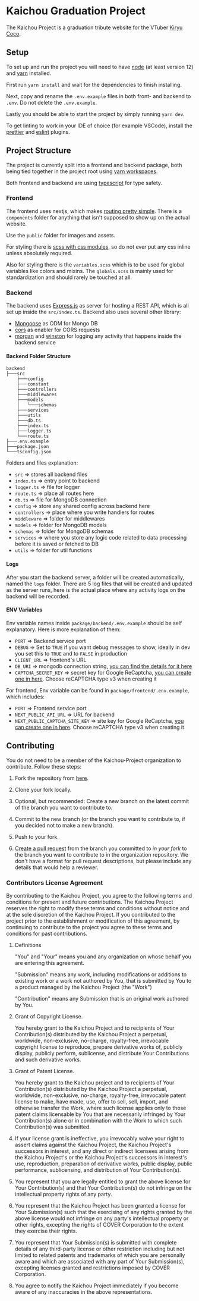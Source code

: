 # Kaichou Graduation Project

The Kaichou Project is a graduation tribute website for the VTuber [Kiryu Coco](https://www.youtube.com/channel/UCS9uQI-jC3DE0L4IpXyvr6w).

## Setup

To set up and run the project you will need to have [node](https://nodejs.org/en/) (at least version 12) and [yarn](https://yarnpkg.com/) installed.

First run `yarn install` and wait for the dependencies to finish installing.

Next, copy and rename the `.env.example` files in both front- and backend to `.env`. Do not delete the `.env.example`.

Lastly you should be able to start the project by simply running `yarn dev`.

To get linting to work in your IDE of choice (for example VSCode), install the [prettier](https://marketplace.visualstudio.com/items?itemName=esbenp.prettier-vscode) and [eslint](https://marketplace.visualstudio.com/items?itemName=dbaeumer.vscode-eslint) plugins.

## Project Structure

The project is currently split into a frontend and backend package, both being tied together in the project root using [yarn workspaces](https://classic.yarnpkg.com/en/docs/workspaces/).

Both frontend and backend are using [typescript](https://www.typescriptlang.org/docs/) for type safety.

### Frontend

The frontend uses nextjs, which makes [routing pretty simple](https://nextjs.org/docs/routing/introduction). There is a `components` folder for anything that isn't supposed to show up on the actual website.

Use the `public` folder for images and assets.

For styling there is [scss with css modules](https://nextjs.org/docs/basic-features/built-in-css-support), so do not ever put any css inline unless absolutely required.

Also for styling there is the `variables.scss` which is to be used for global variables like colors and mixins.
The `globals.scss` is mainly used for standardization and should rarely be touched at all.

### Backend

The backend uses [Express.js](https://expressjs.com/) as server for hosting a REST API, which is all set up inside the `src/index.ts`.
Backend also uses several other library:

- [Mongoose](https://expressjs.com/) as ODM for Mongo DB
- [cors](https://www.npmjs.com/package/cors) as enabler for CORS requests
- [morgan](https://www.npmjs.com/package/morgan) and [winston](https://www.npmjs.com/package/winston) for logging any activity that happens inside the backend service

#### Backend Folder Structure

```
backend
├───src
    ├───config
    ├───constant
    ├───controllers
    ├───middlewares
    ├───models
    │   └───schemas
    ├───services
    ├───utils
    ├───db.ts
    ├───index.ts
    ├───logger.ts
    └───route.ts
├───.env.example
├───package.json
└───tsconfig.json
```

Folders and files explanation:

- `src` => stores all backend files
- `index.ts` => entry point to backend
- `logger.ts` => file for logger
- `route.ts` => place all routes here
- `db.ts` => file for MongoDB connection
- `config` => store any shared config across backend here
- `controllers` => place where you write handlers for routes
- `middleware` => folder for middlewares
- `models` => folder for MongoDB models
- `schemas` => folder for MongoDB schemas
- `services` => where you store any logic code related to data processing before it is saved or fetched to DB
- `utils` => folder for util functions

#### Logs

After you start the backend server, a folder will be created automatically, named the `logs` folder. There are 5 log files that will be created and updated as the server runs, here is the actual place where any activity logs on the backend will be recorded.

#### ENV Variables

Env variable names inside `package/backend/.env.example` should be self explanatory. Here is more explanation of them:

- `PORT` => Backend service port
- `DEBUG` => Set to `TRUE` if you want debug messages to show, ideally in dev you set this to `TRUE` and to `FALSE` in production
- `CLIENT_URL` => frontend's URL
- `DB_URI` => mongodb connection string, [you can find the details for it here](https://docs.mongodb.com/manual/reference/connection-string/)
- `CAPTCHA_SECRET_KEY` => secret key for Google ReCaptcha, [you can create one in here](https://www.google.com/recaptcha/admin/create). Choose reCAPTCHA type v3 when creating it

For frontend, Env variable can be found in `package/frontend/.env.example`, which includes:

- `PORT` => Frontend service port
- `NEXT_PUBLIC_API_URL` => URL for backend
- `NEXT_PUBLIC_CAPTCHA_SITE_KEY` => site key for Google ReCaptcha, [you can create one in here](https://www.google.com/recaptcha/admin/create). Choose reCAPTCHA type v3 when creating it

## Contributing

You do not need to be a member of the Kaichou-Project organization to contribute. Follow these steps:

1. Fork the repository from [here](https://github.com/Kaichou-Project/kaichou-graduation).

2. Clone your fork locally.

3. Optional, but recommended: Create a new branch on the latest commit of the branch you want to contribute to.

4. Commit to the new branch (or the branch you want to contribute to, if you decided not to make a new branch).

5. Push to your fork.

6. [Create a pull request](https://github.com/Kaichou-Project/kaichou-graduation/pulls) from the branch you committed to _in your fork_ to the branch you want to contribute to in the organization repository. We don't have a format for pull request descriptions, but please include any details that would help a reviewer.

### Contributors License Agreement

By contributing to the Kaichou Project, you agree to the following terms and conditions for present and future contributions. The Kaichou Project reserves the right to modify these terms and conditions without notice and at the sole discretion of the Kaichou Project. If you contributed to the project prior to the establishment or modification of this agreement, by continuing to contribute to the project you agree to these terms and conditions for past contributions.

1. Definitions

   "You" and "Your" means you and any organization on whose behalf you are entering this agreement.

   "Submission" means any work, including modifications or additions to existing work or a work not authored by You, that is submitted by You to a product managed by the Kaichou Project (the "Work")

   "Contribution" means any Submission that is an original work authored by You.

2. Grant of Copyright License.

   You hereby grant to the Kaichou Project and to recipients of Your Contribution(s) distributed by the Kaichou Project a perpetual, worldwide, non-exclusive, no-charge, royalty-free, irrevocable copyright license to reproduce, prepare derivative works of, publicly display, publicly perform, sublicense, and distribute Your Contributions and such derivative works.

3. Grant of Patent License.

   You hereby grant to the Kaichou project and to recipients of Your Contribution(s) distributed by the Kaichou Project a perpetual, worldwide, non-exclusive, no-charge, royalty-free, irrevocable patent license to make, have made, use, offer to sell, sell, import, and otherwise transfer the Work, where such license applies only to those patent claims licensable by You that are necessarily infringed by Your Contribution(s) alone or in combination with the Work to which such Contribution(s) was submitted.

4. If your license grant is ineffective, you irrevocably waive your right to assert claims against the Kaichou Project, the Kaichou Project's successors in interest, and any direct or indirect licensees arising from the Kaichou Project's or the Kaichou Project's successors in interest's use, reproduction, preparation of derivative works, public display, public performance, sublicensing, and distribution of Your Contribution(s).

5. You represent that you are legally entitled to grant the above license for Your Contribution(s) and that Your Contribution(s) do not infringe on the intellectual property rights of any party.

6. You represent that the Kaichou Project has been granted a license for Your Submission(s) such that the exercising of any rights granted by the above license would not infringe on any party's intellectual property or other rights, excepting the rights of COVER Corporation to the extent they exercise their rights.

7. You represent that Your Submission(s) is submitted with complete details of any third-party license or other restriction including but not limited to related patents and trademarks of which you are personally aware and which are associated with any part of Your Submission(s), excepting licenses granted and restrictions imposed by COVER Corporation.

8. You agree to notify the Kaichou Project immediately if you become aware of any inaccuracies in the above representations.
